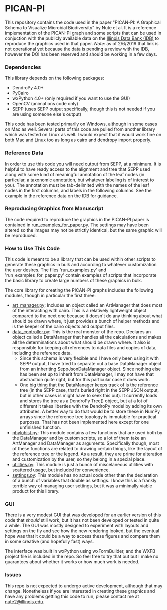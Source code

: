 # PICAN-PI

This repository contains the code used in the paper "PICAN-PI: A Graphical Schema to Visualize Microbial Biodiversity" by Nute et al. It is a reference implementation of the PICAN-PI graph and some scripts that can be used in conjuction with the publicly available data on the [Illinois Data Bank (IDB)](https://doi.org/10.13012/B2IDB-1678505_V1) to reproduce the graphics used in that paper. *Note*: as of 2/6/2019 that link is not operational yet because the data is pending a review with the IDB, however the DOI has been reserved and should be working in a few days.

### Dependencies
This library depends on the following packages:
- DendroPy 4.0+
- PyCairo
- wxPython 4.0+ (only required if you want to use the GUI)
- OpenCV (animations code only)
- SEPP (uses SEPP output specifically, though this is not needed if you are using someone else's output)

This code has been tested primarily on Windows, although in some cases on Mac as well. Several parts of this code are pulled from another library which was tested on Linux as well. I would expect that it would work fine on both Mac and Linux too as long as cairo and dendropy import properly.

### Reference Data
In order to use this code you will need output from SEPP, at a minimum. It is helpful to have ready access to the alignment and tree that SEPP used along with some kind of meaningful annotation of the leaf nodes (in particular, a taxonomic annotation, but whatever labeling is of interest to you). The annotation must be tab-delimited with the names of the leaf nodes in the first columns, and labels in the following columns. See the example in the reference data on the IDB for guidance.

### Reproducing Graphics from Manuscript
The code required to reproduce the graphics in the PICAN-PI paper is contained in [run_examples_for_paper.py](run_examples_for_paper.py). The settings may have been altered so the images may not be strictly identical, but the same graphic will be reproduced. 

### How to Use This Code
This code is meant to be a library that can be used within other scripts to generate these graphics in bulk and according to whatever customization the user desires. The files 'run_examples.py' and 'run_examples_for_paper.py' contain examples of scripts that incorporate the basic library to create large numbers of these graphics in bulk.

The core library for creating the PICAN-PI graphs includes the following modules, though in particular the first three:
- [art_manager.py](art_manager.py): Includes an object called an ArtManager that does most of the interacting with cairo. This is a relatively lightweight object compared to the next one because it doesn't do any thinking about what should be drawn where, it just provides a bunch of helper methods and is the keeper of the cairo objects and output files.
- [data_controller.py](data_controller.py): This is the real monster of the repo. Declares an object called a DataManager that handles all the calculations and makes all the determinations about what should be drawn where. It also is responsible for keeping all references to data files and copies of data, including the reference data. 
    - Since this schema is very flexible and I have only been using it with SEPP output, I have tried to separate out a base DataManager object from an inheriting SeppJsonDataManager object. Since nothing else has been set up to inherit from DataManager, I may not have that abstraction quite right, but for this particular case it does work.
    - One big thing that the DataManager keeps track of is the reference tree (in the SEPP case, that's buried right in the SEPP JSON output, but in other cases is might have to seek this out). It currently loads and stores the tree as a DendroPy Tree() object, but at a lot of different it takes liberties with the DendroPy model by adding its own attributes. A better way to do that would be to store these in NumPy arrays since the reference tree topology is immutable for practical purposes. That has not been implemented here except for one unfinished function.
- [phylohist.py](phylohist.py): This module contains a few functions that are used both by the DataManager and by custom scripts, so a lot of them take an ArtManager and DataManager as arguments. Specifically though, most of these functions are related to drawing certain things, like the layout of the reference tree or the legend. As a result, they are prime for alteration and customization by the user, so they belong in a special place.
- [utilities.py](utilities.py): This module is just a bunch of miscelaneous utilities with scattered usage, but included for convenience.
- [settings.py](settings.py): This module has no actual code other than the declaration of a bunch of variables that double as settings. I know this is a frankly terrible way of managing user settings, but it was a minimally viable product for this library.

### GUI
There is a very modest GUI that was developed for an earlier version of this code that *should* still work, but it has not been developed or tested in quite a while. The GUI was mostly designed to experiment with layouts and settings on the fly and see how the new rendering looked, but the eventual hope was that it could be a way to access these figures and compare them in some creative (and hopefully fast) ways. 

The interface was built in wxPython using wxFormBuilder, and the WXFB project file is included in the repo. So feel free to try that out but I make no guarantees about whether it works or how much work is needed.

### Issues
This repo is not expected to undergo active development, although that may change. Nonetheless if you are interested in creating these graphics and have any problems getting this code to run, please contact me at nute2@illinois.edu.